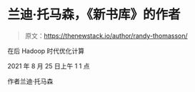 # 兰迪·托马森，《新书库》的作者

> 原文：<https://thenewstack.io/author/randy-thomasson/>

在后 Hadoop 时代优化计算

2021 年 8 月 25 日上午 1 1 点

作者兰迪·托马森
